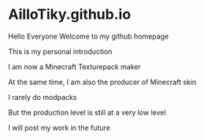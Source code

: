 # AilloTiky.github.io
Hello Everyone
Welcome to my github homepage

This is my personal introduction

I am now a Minecraft Texturepack maker

At the same time, I am also the producer of Minecraft skin

I rarely do modpacks

But the production level is still at a very low level

I will post my work in the future
